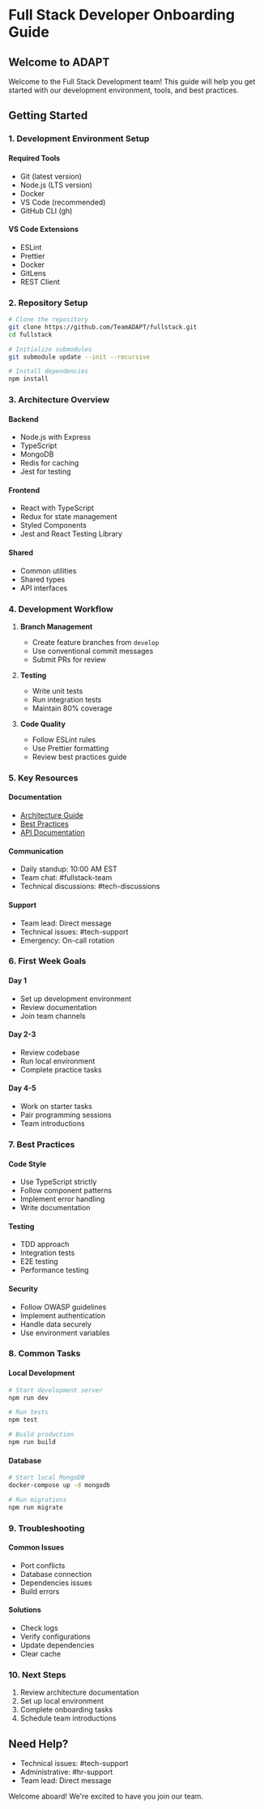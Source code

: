 # Full Stack Developer Onboarding Guide

## Welcome to ADAPT
Welcome to the Full Stack Development team! This guide will help you get started with our development environment, tools, and best practices.

## Getting Started

### 1. Development Environment Setup

#### Required Tools
- Git (latest version)
- Node.js (LTS version)
- Docker
- VS Code (recommended)
- GitHub CLI (gh)

#### VS Code Extensions
- ESLint
- Prettier
- Docker
- GitLens
- REST Client

### 2. Repository Setup
```bash
# Clone the repository
git clone https://github.com/TeamADAPT/fullstack.git
cd fullstack

# Initialize submodules
git submodule update --init --recursive

# Install dependencies
npm install
```

### 3. Architecture Overview

#### Backend
- Node.js with Express
- TypeScript
- MongoDB
- Redis for caching
- Jest for testing

#### Frontend
- React with TypeScript
- Redux for state management
- Styled Components
- Jest and React Testing Library

#### Shared
- Common utilities
- Shared types
- API interfaces

### 4. Development Workflow

1. **Branch Management**
   - Create feature branches from `develop`
   - Use conventional commit messages
   - Submit PRs for review

2. **Testing**
   - Write unit tests
   - Run integration tests
   - Maintain 80% coverage

3. **Code Quality**
   - Follow ESLint rules
   - Use Prettier formatting
   - Review best practices guide

### 5. Key Resources

#### Documentation
- [Architecture Guide](../architecture/README.md)
- [Best Practices](../best-practices/README.md)
- [API Documentation](../api/README.md)

#### Communication
- Daily standup: 10:00 AM EST
- Team chat: #fullstack-team
- Technical discussions: #tech-discussions

#### Support
- Team lead: Direct message
- Technical issues: #tech-support
- Emergency: On-call rotation

### 6. First Week Goals

#### Day 1
- Set up development environment
- Review documentation
- Join team channels

#### Day 2-3
- Review codebase
- Run local environment
- Complete practice tasks

#### Day 4-5
- Work on starter tasks
- Pair programming sessions
- Team introductions

### 7. Best Practices

#### Code Style
- Use TypeScript strictly
- Follow component patterns
- Implement error handling
- Write documentation

#### Testing
- TDD approach
- Integration tests
- E2E testing
- Performance testing

#### Security
- Follow OWASP guidelines
- Implement authentication
- Handle data securely
- Use environment variables

### 8. Common Tasks

#### Local Development
```bash
# Start development server
npm run dev

# Run tests
npm test

# Build production
npm run build
```

#### Database
```bash
# Start local MongoDB
docker-compose up -d mongodb

# Run migrations
npm run migrate
```

### 9. Troubleshooting

#### Common Issues
- Port conflicts
- Database connection
- Dependencies issues
- Build errors

#### Solutions
- Check logs
- Verify configurations
- Update dependencies
- Clear cache

### 10. Next Steps
1. Review architecture documentation
2. Set up local environment
3. Complete onboarding tasks
4. Schedule team introductions

## Need Help?
- Technical issues: #tech-support
- Administrative: #hr-support
- Team lead: Direct message

Welcome aboard! We're excited to have you join our team.
